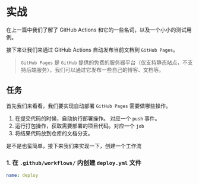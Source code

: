 # 实战

在上一篇中我们了解了 GitHub Actions 和它的一些名词，以及一个小小的测试用例。

接下来让我们来通过 GitHub Actions 自动发布当前文档到 `GitHub Pages`。

> `GitHub Pages` 是 `GitHub` 提供的免费的服务器平台（仅支持静态站点，不支持后端服务），我们可以通过它发布一些自己的博客、文档等。



## 任务

首先我们来看看，我们要实现自动部署 `GitHub Pages` 需要做哪些操作。

1. 在提交代码的时候，自动执行部署操作。 对应一个 `push` 事件。
2. 运行打包操作，获取需要部署的项目代码。对应一个 `job`
3. 将结果代码放到仓库的文档分支。

是不是也蛮简单，接下来我们来实现一下，创建一个工作流



### 1. 在 `.github/workflows/` 内创建 `deploy.yml` 文件

```yaml
name: deploy

```

